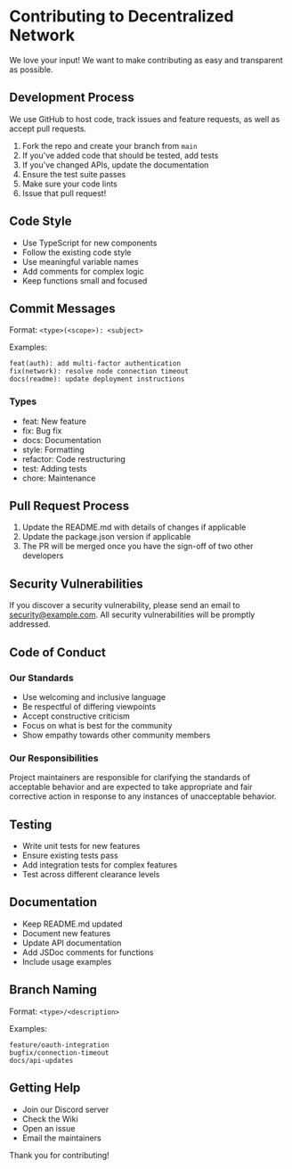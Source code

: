 # Contributing to Decentralized Network

We love your input! We want to make contributing as easy and transparent as possible.

## Development Process

We use GitHub to host code, track issues and feature requests, as well as accept pull requests.

1. Fork the repo and create your branch from `main`
2. If you've added code that should be tested, add tests
3. If you've changed APIs, update the documentation
4. Ensure the test suite passes
5. Make sure your code lints
6. Issue that pull request!

## Code Style

- Use TypeScript for new components
- Follow the existing code style
- Use meaningful variable names
- Add comments for complex logic
- Keep functions small and focused

## Commit Messages

Format: `<type>(<scope>): <subject>`

Examples:
```
feat(auth): add multi-factor authentication
fix(network): resolve node connection timeout
docs(readme): update deployment instructions
```

### Types
- feat: New feature
- fix: Bug fix
- docs: Documentation
- style: Formatting
- refactor: Code restructuring
- test: Adding tests
- chore: Maintenance

## Pull Request Process

1. Update the README.md with details of changes if applicable
2. Update the package.json version if applicable
3. The PR will be merged once you have the sign-off of two other developers

## Security Vulnerabilities

If you discover a security vulnerability, please send an email to security@example.com. All security vulnerabilities will be promptly addressed.

## Code of Conduct

### Our Standards

- Use welcoming and inclusive language
- Be respectful of differing viewpoints
- Accept constructive criticism
- Focus on what is best for the community
- Show empathy towards other community members

### Our Responsibilities

Project maintainers are responsible for clarifying the standards of acceptable behavior and are expected to take appropriate and fair corrective action in response to any instances of unacceptable behavior.

## Testing

- Write unit tests for new features
- Ensure existing tests pass
- Add integration tests for complex features
- Test across different clearance levels

## Documentation

- Keep README.md updated
- Document new features
- Update API documentation
- Add JSDoc comments for functions
- Include usage examples

## Branch Naming

Format: `<type>/<description>`

Examples:
```
feature/oauth-integration
bugfix/connection-timeout
docs/api-updates
```

## Getting Help

- Join our Discord server
- Check the Wiki
- Open an issue
- Email the maintainers

Thank you for contributing!